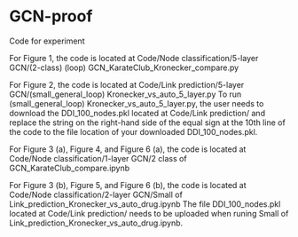 # GCN-proof
Code for experiment

For Figure 1, the code is located at Code/Node classification/5-layer GCN/(2-class) (loop) GCN_KarateClub_Kronecker_compare.py

For Figure 2, the code is located at Code/Link prediction/5-layer GCN/(small_general_loop) Kronecker_vs_auto_5_layer.py
To run (small_general_loop) Kronecker_vs_auto_5_layer.py, the user needs to download the DDI_100_nodes.pkl located at Code/Link prediction/ and replace the string on the right-hand side of the equal sign at the 10th line of the code to the file location of your downloaded DDI_100_nodes.pkl.


For Figure 3 (a), Figure 4, and Figure 6 (a), the code is located at Code/Node classification/1-layer GCN/2 class of GCN_KarateClub_compare.ipynb

For Figure 3 (b), Figure 5, and Figure 6 (b), the code is located at Code/Node classification/2-layer GCN/Small of Link_prediction_Kronecker_vs_auto_drug.ipynb
The file DDI_100_nodes.pkl located at Code/Link prediction/ needs to be uploaded when runing Small of Link_prediction_Kronecker_vs_auto_drug.ipynb.
